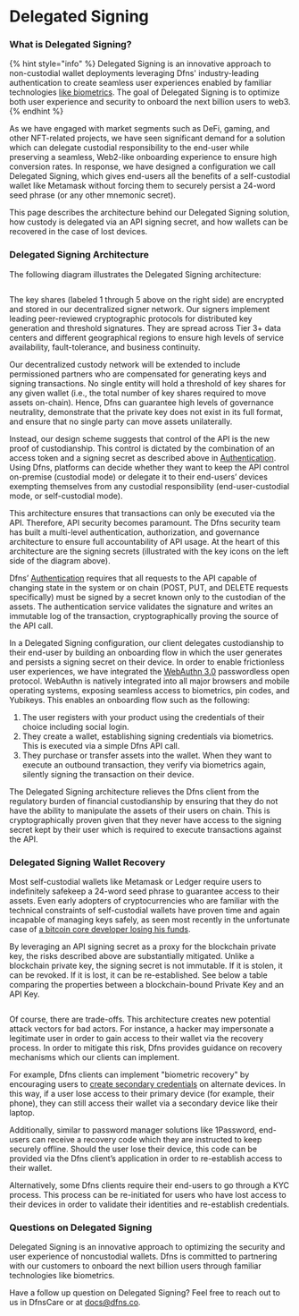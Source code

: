 # Delegated Signing

### What is Delegated Signing?

{% hint style="info" %}
Delegated Signing is an innovative approach to non-custodial wallet deployments leveraging Dfns' industry-leading authentication to create seamless user experiences enabled by familiar technologies [like biometrics](https://www.coindesk.com/tech/2023/05/09/crypto-security-firm-dfns-adds-biometric-support-to-wallet-development-toolkit/).  The goal of Delegated Signing is to optimize both user experience and security to onboard the next billion users to web3.&#x20;
{% endhint %}

As we have engaged with market segments such as DeFi, gaming, and other NFT-related projects, we have seen significant demand for a solution which can delegate custodial responsibility to the end-user while preserving a seamless, Web2-like onboarding experience to ensure high conversion rates.  In response, we have designed a configuration we call Delegated Signing, which gives end-users all the benefits of a self-custodial wallet like Metamask without forcing them to securely persist a 24-word seed phrase (or any other mnemonic secret).

This page describes the architecture behind our Delegated Signing solution, how custody is delegated via an API signing secret, and how wallets can be recovered in the case of lost devices.&#x20;

### Delegated Signing Architecture

The following diagram illustrates the Delegated Signing architecture:&#x20;

<figure><img src="https://lh3.googleusercontent.com/FAFzaeh_Fg1o_60hnDkTFNX8D0kYRrCDeLzy9vsm6aQNkwAKTJjpblg2nY3DBev1kiLIPkLCT9BeL-b2SZx1cLj4Au3n2RlTVAi8eXOySfkodyi5fB2IDMPc3FnUC56Xxh5Y2KYDa34yqjxf59eWecI" alt=""><figcaption></figcaption></figure>

The key shares (labeled 1 through 5 above on the right side) are encrypted and stored in our decentralized signer network. Our signers implement leading peer-reviewed cryptographic protocols for distributed key generation and threshold signatures. They are spread across Tier 3+ data centers and different geographical regions to ensure high levels of service availability, fault-tolerance, and business continuity.&#x20;

Our decentralized custody network will be extended to include permissioned partners who are compensated for generating keys and signing transactions. No single entity will hold a threshold of key shares for any given wallet (i.e., the total number of key shares required to move assets on-chain). Hence, Dfns can guarantee high levels of governance neutrality, demonstrate that the private key does not exist in its full format, and ensure that no single party can move assets unilaterally.&#x20;

Instead, our design scheme suggests that control of the API is the new proof of custodianship.  This control is dictated by the combination of an access token and a signing secret as described above in [Authentication](authentication/). Using Dfns, platforms can decide whether they want to keep the API control on-premise (custodial mode) or delegate it to their end-users’ devices exempting themselves from any custodial responsibility (end-user-custodial mode, or self-custodial mode).

This architecture ensures that transactions can only be executed via the API. Therefore, API security becomes paramount. The Dfns security team has built a multi-level authentication, authorization, and governance architecture to ensure full accountability of API usage. At the heart of this architecture are the signing secrets (illustrated with the key icons on the left side of the diagram above).

Dfns’ [Authentication](../api-docs/authentication/) requires that all requests to the API capable of changing state in the system or on chain (POST, PUT, and DELETE requests specifically) must be signed by a secret known only to the custodian of the assets. The authentication service validates the signature and writes an immutable log of the transaction, cryptographically proving the source of the API call.&#x20;

In a Delegated Signing configuration, our client delegates custodianship to their end-user by building an onboarding flow in which the user generates and persists a signing secret on their device. In order to enable frictionless user experiences, we have integrated the [WebAuthn 3.0](http://webauthn.guide) passwordless open protocol. WebAuthn is natively integrated into all major browsers and mobile operating systems, exposing seamless access to biometrics, pin codes, and Yubikeys. This enables an onboarding flow such as the following:

1. The user registers with your product using the credentials of their choice including social login.
2. They create a wallet, establishing signing credentials via biometrics. This is executed via a simple Dfns API call.&#x20;
3. They purchase or transfer assets into the wallet. When they want to execute an outbound transaction, they verify via biometrics again, silently signing the transaction on their device.

The Delegated Signing architecture relieves the Dfns client from the regulatory burden of financial custodianship by ensuring that they do not have the ability to manipulate the assets of their users on chain. This is cryptographically proven given that they never have access to the signing secret kept by their user which is required to execute transactions against the API.&#x20;

### Delegated Signing Wallet Recovery

Most self-custodial wallets like Metamask or Ledger require users to indefinitely safekeep a 24-word seed phrase to guarantee access to their assets. Even early adopters of cryptocurrencies who are familiar with the technical constraints of self-custodial wallets have proven time and again incapable of managing keys safely, as seen most recently in the unfortunate case of [a bitcoin core developer losing his funds](https://cointelegraph.com/news/bitcoin-core-developer-claims-to-have-lost-200-btc-in-hack).&#x20;

By leveraging an API signing secret as a proxy for the blockchain private key, the risks described above are substantially mitigated. Unlike a blockchain private key, the signing secret is not immutable. If it is stolen, it can be revoked. If it is lost, it can be re-established. See below a table comparing the properties between a blockchain-bound Private Key and an API Key.

<figure><img src="https://lh3.googleusercontent.com/ldwFOuQLS8e9AbkV5THJQJMq-uHGrnA2tregAKj-2BtScV3JinYbJDDRAKOU5tlTbwI7-4tmVHCZVOo1stXfy9_w809N0xdIMg5XKOecFOLc3MxJubC49LSQKKw6mCzXKY3LM_-3TGLy5zbwCpd2Fw" alt=""><figcaption></figcaption></figure>

Of course, there are trade-offs. This architecture creates new potential attack vectors for bad actors. For instance, a hacker may impersonate a legitimate user in order to gain access to their wallet via the recovery process. In order to mitigate this risk, Dfns provides guidance on recovery mechanisms which our clients can implement.

For example, Dfns clients can implement "biometric recovery" by encouraging users to [create secondary credentials](../api-docs/authentication/credential-management/createUserCredential.md) on alternate devices. In this way, if a user lose access to their primary device (for example, their phone), they can still access their wallet via a secondary device like their laptop.&#x20;

Additionally, similar to password manager solutions like 1Password, end-users can receive a recovery code which they are instructed to keep securely offline. Should the user lose their device, this code can be provided via the Dfns client’s application in order to re-establish access to their wallet.

Alternatively, some Dfns clients require their end-users to go through a KYC process. This process can be re-initiated for users who have lost access to their devices in order to validate their identities and re-establish credentials.

### Questions on Delegated Signing

Delegated Signing is an innovative approach to optimizing the security and user experience of noncustodial wallets. Dfns is committed to partnering with our customers to onboard the next billion users through familiar technologies like biometrics.

Have a follow up question on Delegated Signing?  Feel free to reach out to us in DfnsCare or at docs@dfns.co.&#x20;
